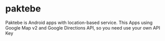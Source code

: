 paktebe
=======

Paktebe is Android apps with location-based service. This Apps using Google Map v2 and Google Directions API, so you need use your own API Key
